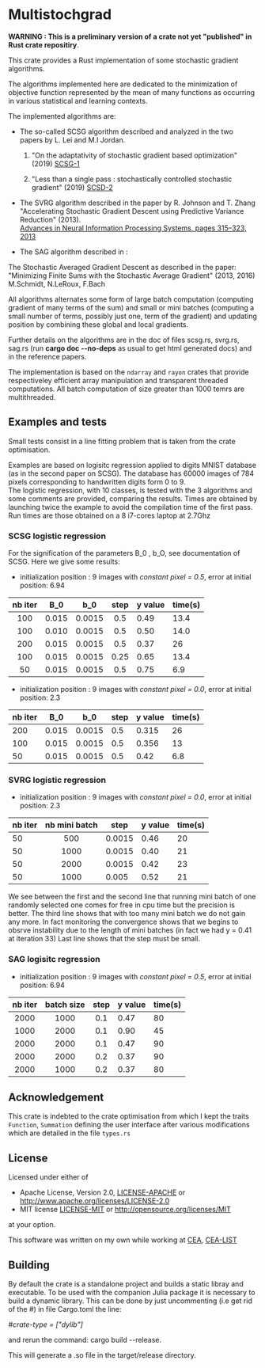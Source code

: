 # Multistochgrad

**WARNING : This is a preliminary version of a crate not yet "published" in Rust crate repositiry**.

This crate provides a Rust implementation of some stochastic gradient algorithms.

The algorithms implemented here are dedicated to the minimization of objective function represented by the
mean of many functions as occurring in various statistical and learning contexts.

The implemented algorithms are:

* The so-called SCSG algorithm described and analyzed in the two papers by L. Lei and  M.I Jordan.

    1. "On the adaptativity of stochastic gradient based optimization" (2019)
    [SCSG-1](https://arxiv.org/abs/1904.04480)

    2. "Less than a single pass : stochastically controlled stochastic gradient" (2019)
    [SCSD-2](https://arxiv.org/abs/1609.03261)

* The SVRG algorithm described in the paper by R. Johnson and T. Zhang
"Accelerating Stochastic Gradient Descent using Predictive Variance Reduction" (2013).  
[Advances in Neural Information Processing Systems, pages 315–323, 2013](https://papers.nips.cc/paper/4937-accelerating-stochastic-gradient-descent-using-predictive-variance-reduction.pdf)

* The SAG algorithm described in :

The Stochastic Averaged Gradient Descent as described in the paper:
"Minimizing Finite Sums with the Stochastic Average Gradient" (2013, 2016)
M.Schmidt, N.LeRoux, F.Bach

All algorithms alternates some form of large batch computation (computing gradient of many terms of the sum)
and small or mini batches (computing a small number of terms, possibly just one, term of the gradient)
and updating position by combining these global and local gradients.

Further details on the algorithms are in the doc of files scsg.rs, svrg.rs, sag.rs
(run **cargo doc --no-deps** as usual to get html generated docs) and in the reference papers.

The implementation is based on the `ndarray` and `rayon` crates that provide respectiveley efficient
array manipulation and transparent threaded computations. All batch computation of size greater than 1000 temrs
are multithreaded.

## Examples and tests

Small tests consist in a line fitting problem that is taken  from the crate optimisation.

Examples are based on logisitc regression applied to digits MNIST database
(as in the second paper on SCSG). The database has 60000 images of 784 pixels corresponding to
handwritten digits form 0 to 9.  
The logistic regression, with 10 classes,  is tested with the 3 algorithms and some comments are provided, comparing the results.
Times are obtained by launching twice the example to avoid the compilation time of the first pass.
Run times are those obtained on a 8 i7-cores laptop at 2.7Ghz

### SCSG logistic regression

For the signification of the parameters B_0 , b_O, see documentation of SCSG.
Here we give some results:

* initialization position : 9 images with *constant pixel = 0.5*,
error at initial position: 6.94

| nb iter | B_0    |   b_0    | step    | y value | time(s) |
|  :---:  |:---:  |  :-----:  | :----:  |   ----  |  ----   |
| 100     | 0.015  |  0.0015  |  0.5    |  0.49   |  13.4  |
| 100     | 0.010  |  0.0015  |  0.5    |  0.50   |  14.0  |
| 200     | 0.015  |  0.0015  |  0.5    |  0.37   |  26    |
| 100     | 0.015  |  0.0015  |  0.25   |  0.65   |  13.4  |
|  50     | 0.015  |  0.0015  |  0.5    |  0.75   |  6.9   |

* initialization position : 9 images with *constant pixel = 0.0*,
error at initial position: 2.3

| nb iter | B_0    |   b_0    | step   | y value  | time(s) |
|  ---    |----    |  ----    | ------ |   ----   |  ----  |
|  200    | 0.015  |  0.0015  |  0.5    |  0.315  |  26    |
|  100    | 0.015  |  0.0015  |  0.5    |  0.356  |  13    |
|  50     | 0.015  |  0.0015  |  0.5    |  0.42   |  6.8   |

### SVRG logistic regression

* initialization position : 9 images with *constant pixel = 0.0*,
error at initial position: 2.3

| nb iter |  nb mini batch     | step    | y value  | time(s) |
|  ---    |     :---:          | ------  |   ----   |  ----  |
|  50     |     500            |  0.0015 |  0.46    |  20    |
|  50     |     1000           |  0.0015 |  0.40    |  21    |
|  50     |     2000           |  0.0015 |  0.42    |  23    |
|  50     |     1000           |  0.005  |  0.52    |  21    |

We see between the first and the second line that running mini batch of one randomly selected one
comes for free in cpu time but the precision is better.
The third line shows that with too many mini batch we do not gain any more. In fact
monitoring the convergence shows that we begins to obsrve instability due to the length of mini batches
(in fact we had y = 0.41 at iteration 33)
Last line shows that the step must be small.

### SAG logisitc regression

* initialization position : 9 images with *constant pixel = 0.5*,
error at initial position: 6.94

| nb iter |  batch size  | step   | y value  | time(s) |
|  :---:  |  :---:       |  :---: | ------   |   ----  |
|  2000   |  1000        |  0.1   |  0.47    |   80    |
|  1000   |  2000        |  0.1   |  0.90    |   45    |
|  2000   |  2000        |  0.1   |  0.47    |   90    |
|  2000   |  2000        |  0.2   |  0.37    |   90    |
|  2000   |  1000        |  0.2   |  0.37    |   80    |

## Acknowledgement

This crate is indebted to the crate optimisation from which I kept the traits `Function`, `Summation`
defining the user interface after various modifications which are detailed in the file ``types.rs``

## License

Licensed under either of

* Apache License, Version 2.0, [LICENSE-APACHE](LICENSE-APACHE) or <http://www.apache.org/licenses/LICENSE-2.0>
* MIT license [LICENSE-MIT](LICENSE-MIT) or <http://opensource.org/licenses/MIT>

at your option.

This software was written on my own while working at [CEA](http://www.cea.fr/), [CEA-LIST](http://www-list.cea.fr/en/)

## Building

By default the crate is a standalone project and builds a static libray and executable.
To be used with the companion Julia package it is necessary to build a dynamic library.
This can be done by just uncommenting (i.e get rid of the #) in file Cargo.toml the line:

*#crate-type = ["dylib"]*

and rerun the command: cargo build --release.

This will generate a .so file in the target/release directory.
